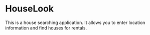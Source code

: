 # HouseLook
This is a house searching application. It allows you to enter location
information and find houses for rentals.